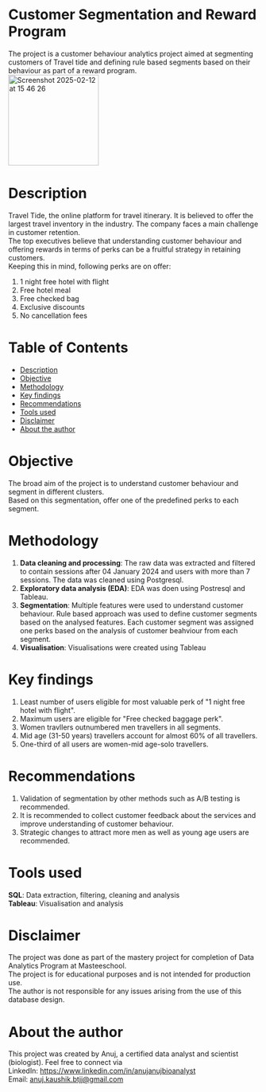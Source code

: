 # Customer Segmentation and Reward Program
The project is a customer behaviour analytics project aimed at segmenting customers of Travel tide and defining rule based segments based on their behaviour as part of a reward program.  
<img width="182" alt="Screenshot 2025-02-12 at 15 46 26" src="https://github.com/user-attachments/assets/7afa6c3c-c304-4a6a-a083-0097adf208c1" />

# Description
Travel Tide, the online platform for travel itinerary. It is believed to offer the largest travel inventory in the industry. The company faces a main challenge in customer retention.     
The top executives believe that understanding customer behaviour and offering rewards in terms of perks can be a fruitful strategy in retaining customers.    
Keeping this in mind, following perks are on offer:    
1. 1 night free hotel with flight
2. Free hotel meal
3. Free checked bag
4. Exclusive discounts
5. No cancellation fees

# Table of Contents
- [Description](#Description)
- [Objective](#Objective)
- [Methodology](#Methodology)
- [Key findings](#Key-findings)
- [Recommendations](#Recommendations)
- [Tools used](#Tools-used)
- [Disclaimer](#Disclaimer)
- [About the author](#About-the-author)

# Objective
The broad aim of the project is to understand customer behaviour and segment in different clusters.    
Based on this segmentation, offer one of the predefined perks to each segment.     

# Methodology
1. **Data cleaning and processing**: The raw data was extracted and filtered to contain sessions after 04 January 2024 and users with more than 7 sessions. The data was cleaned using Postgresql.  
2. **Exploratory data analysis (EDA)**: EDA was doen using Postresql and Tableau.  
3. **Segmentation**: Multiple features were used to understand customer behaviour. Rule based approach was used to define customer segments based on the analysed features. Each customer segment was assigned one perks based on the analysis of customer beahviour from each segment. 
4. **Visualisation**: Visualisations were created using Tableau 
  
# Key findings
1. Least number of users eligible for most valuable perk of "1 night free hotel with flight".  
2. Maximum users are eligible for "Free checked baggage perk".  
3. Women travllers outnumbered men travellers in all segments.  
4. Mid age (31-50 years) travellers account for almost 60% of all travellers.  
5. One-third of all users are women-mid age-solo travellers.  

# Recommendations
1. Validation of segmentation by other methods such as A/B testing is recommended.  
2. It is recommended to collect customer feedback about the services and improve understanding of customer behaviour.  
3. Strategic changes to attract more men as well as young age users are recommended.  

# Tools used
**SQL**: Data extraction, filtering, cleaning and analysis  
**Tableau**: Visualisation and analysis  

# Disclaimer
The project was done as part of the mastery project for completion of Data Analytics Program at Masteeschool.  
The project is for educational purposes and is not intended for production use.  
The author is not responsible for any issues arising from the use of this database design.  

# About the author
This project was created by Anuj, a certified data analyst and scientist (biologist). Feel free to connect via  
LinkedIn: https://www.linkedin.com/in/anujanujbioanalyst  
Email: anuj.kaushik.btjj@gmail.com

